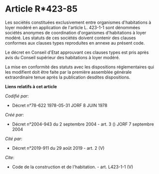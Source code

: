 # Article R*423-85

Les sociétés constituées exclusivement entre organismes d'habitations à loyer modéré en application de l'article L. 423-1-1
sont dénommées sociétés anonymes de coordination d'organismes d'habitations à loyer modéré. Les statuts de ces sociétés
doivent contenir des clauses conformes aux clauses types reproduites en annexe au présent code. 

Le décret en Conseil d'Etat approuvant ces clauses types est pris après avis du Conseil supérieur des habitations à loyer
modéré. 

La mise en conformité des statuts avec les dispositions réglementaires qui les modifient doit être faite par la première
assemblée générale extraordinaire tenue après la publication desdites dispositions.

**Liens relatifs à cet article**

_Codifié par_:

  - Décret n°78-622 1978-05-31 JORF 8 JUIN 1978

_Créé par_:

  - Décret n°2004-943 du 2 septembre 2004 - art. 3 () JORF 7 septembre 2004

_Cité par_:

  - Décret n°2019-911 du 29 août 2019 - art. 2 (V)

_Cite_:

  - Code de la construction et de l'habitation. - art. L423-1-1 (V)
